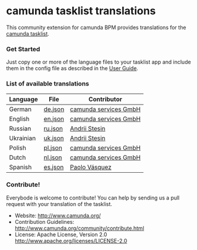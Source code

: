 # camunda tasklist translations


This community extension for camunda BPM provides translations for the [camunda tasklist](https://github.com/camunda/camunda-tasklist-ui).

### Get Started

Just copy one or more of the language files to your tasklist app and include them in the config file as described in the [User Guide](http://docs.camunda.org/latest/guides/user-guide/#tasklist-customizing-localization).

### List of available translations

| Language    | File                          | Contributor                                          |
| ------------|-------------------------------|------------------------------------------------------|
| German      | [de.json](/locales/de.json)   | [camunda services GmbH](https://github.com/camunda)  |
| English     | [en.json](/locales/en.json)   | [camunda services GmbH](https://github.com/camunda)  |
| Russian     | [ru.json](/locales/ru.json)   | [Andrii Stesin](https://github.com/astesin)|
| Ukrainian   | [uk.json](/locales/uk.json)   | [Andrii Stesin](https://github.com/astesin)|
| Polish      | [pl.json](/locales/pl.json)   | [camunda services GmbH](https://github.com/camunda)  |
| Dutch       | [nl.json](/locales/nl.json)   | [camunda services GmbH](https://github.com/camunda)  |
| Spanish     | [es.json](/locales/es.json)   | [Paolo Vásquez](https://github.com/paolovas)  |

### Contribute!

Everybode is welcome to contribute! You can help by sending us a pull request with your translation of the tasklist.

  * Website: http://www.camunda.org/
  * Contribution Guidelines: http://www.camunda.org/community/contribute.html
  * License: Apache License, Version 2.0  http://www.apache.org/licenses/LICENSE-2.0
